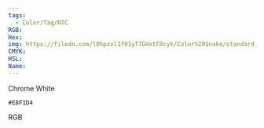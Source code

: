 ```yaml
---
tags:
  - Color/Tag/NTC
RGB:
Hex:
img: https://filedn.com/l0hpzxl1f01yT7GHxtF8cyk/Color%20Snake/standard_csv_to_svg/E8F1D4.svg
CMYK:
HSL:
Name:
---
```

Chrome White
```palette
#E8F1D4
```
RGB
